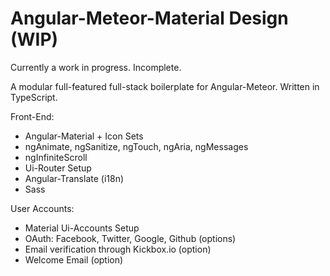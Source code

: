 # Angular-Meteor-Material Design (WIP)

Currently a work in progress. Incomplete.

A modular full-featured full-stack boilerplate for Angular-Meteor. Written in TypeScript.

Front-End:
* Angular-Material + Icon Sets
* ngAnimate, ngSanitize, ngTouch, ngAria, ngMessages
* ngInfiniteScroll
* Ui-Router Setup
* Angular-Translate (i18n)
* Sass

User Accounts:
* Material Ui-Accounts Setup
* OAuth: Facebook, Twitter, Google, Github (options)
* Email verification through Kickbox.io (option)
* Welcome Email (option)
